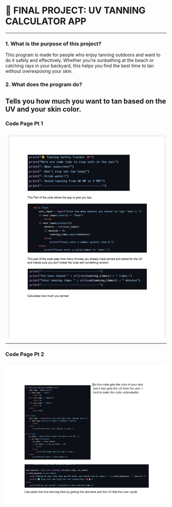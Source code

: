 # 📘 FINAL PROJECT: UV TANNING CALCULATOR APP 

---
### 1. What is the purpose of this project?

This program is made for people who enjoy tanning outdoors and want to do it safely and effectively. Whether you’re sunbathing at the beach or catching rays in your backyard, this helps you find the best time to tan without overexposing your skin.

### 2. What does the program do?
Tells you how much you want to tan based on the UV and your skin color. 
---

### Code Page Pt 1
![image](https://github.com/Aero-ComSci/final-project-rai/blob/main/Screenshot%202025-05-28%20110612.png)

---

### Code Page Pt 2

![image](https://github.com/Aero-ComSci/final-project-rai/blob/main/Screenshot%202025-05-28%20112113.png)
